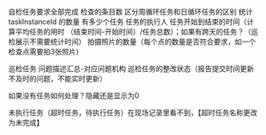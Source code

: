 自检任务要求全部完成
    检查的条目数
    区分周循环任务和日循环任务的区别
    统计 taskInstanceId 的数量 有多少个任务
        任务的执行人
        任务开始到结束的时间（计算平均任务的用时 （结束时间-开始时间）/任务总数）；如果有跨天的任务？（巡检展示不需要统计时间）
        拍摄照片的数量（每个点的数量是否符合要求，如一个检查点需要拍3张照片）
        
巡检任务
    问题描述汇总-对应问题机构
    巡检任务的整改状态（报告提交时间更新不及时的问题，不能实时更新）
    
如果没有任务如何处理？隐藏还是显示为0

未执行任务（超时任务，待执行任务）在现场记录里看不到，【超时任务名称更改为未完成】
